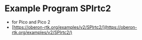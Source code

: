 # Example Program SPIrtc2

* for Pico and Pico 2
* [https://oberon-rtk.org/examples/v2/SPIrtc2/](https://oberon-rtk.org/examples/v2/SPIrtc2/)
